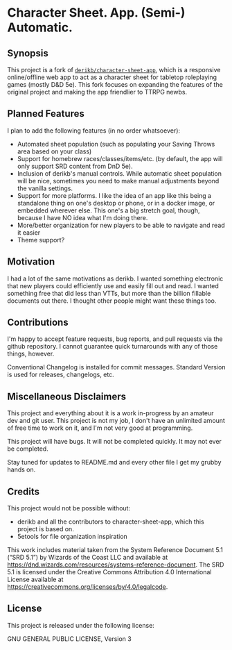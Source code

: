 # Character Sheet. App. (Semi-) Automatic.

## Synopsis

This project is a fork of [`derikb/character-sheet-app`](https://github.com/derikb/character-sheet-app), which is a responsive online/offline web app to act as a character sheet for tabletop roleplaying games (mostly D&amp;D 5e).
This fork focuses on expanding the features of the original project and making the app friendlier to TTRPG newbs.

## Planned Features

I plan to add the following features (in no order whatsoever):

* Automated sheet population (such as populating your Saving Throws area based on your class)
* Support for homebrew races/classes/items/etc. (by default, the app will only support SRD content from DnD 5e).
* Inclusion of derikb's manual controls. While automatic sheet population will be nice, sometimes you need to make manual adjustments beyond the vanilla settings.
* Support for more platforms. I like the idea of an app like this being a standalone thing on one's desktop or phone, or in a docker image, or embedded wherever else. This one's a big stretch goal, though, because I have NO idea what I'm doing there.
* More/better organization for new players to be able to navigate and read it easier
* Theme support?

## Motivation

I had a lot of the same motivations as derikb. I wanted something electronic that new players could efficiently use and easily fill out and read. I wanted something free that did less than VTTs, but more than the billion fillable documents out there. I thought other people might want these things too.

## Contributions

I'm happy to accept feature requests, bug reports, and pull requests via the github repository. I cannot guarantee quick turnarounds with any of those things, however.

Conventional Changelog is installed for commit messages. Standard Version is used for releases, changelogs, etc.

## Miscellaneous Disclaimers

This project and everything about it is a work in-progress by an amateur dev and git user. This project is not my job, I don't have an unlimited amount of free time to work on it, and I'm not very good at programming.

This project will have bugs. It will not be completed quickly. It may not ever be completed.

Stay tuned for updates to README.md and every other file I get my grubby hands on.

## Credits

This project would not be possible without:

* derikb and all the contributors to character-sheet-app, which this project is based on.
* 5etools for file organization inspiration

This work includes material taken from the System Reference Document 5.1 (“SRD 5.1”) by Wizards of
the Coast LLC and available at https://dnd.wizards.com/resources/systems-reference-document. The
SRD 5.1 is licensed under the Creative Commons Attribution 4.0 International License available at
https://creativecommons.org/licenses/by/4.0/legalcode.

## License

This project is released under the following license:

GNU GENERAL PUBLIC LICENSE, Version 3
